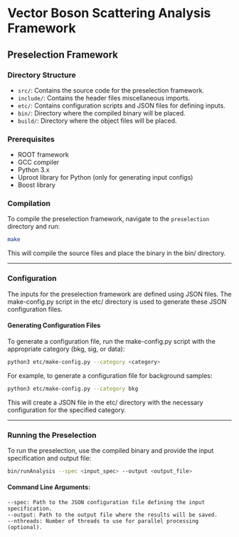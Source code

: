 # Vector Boson Scattering Analysis Framework

## Preselection Framework

### Directory Structure

- `src/`: Contains the source code for the preselection framework.
- `include/`: Contains the header files miscellaneous imports.
- `etc/`: Contains configuration scripts and JSON files for defining inputs.
- `bin/`: Directory where the compiled binary will be placed.
- `build/`: Directory where the object files will be placed.

### Prerequisites

- ROOT framework
- GCC compiler
- Python 3.x
- Uproot library for Python (only for generating input configs)
- Boost library

### Compilation

To compile the preselection framework, navigate to the `preselection` directory and run:

```bash
make
```

This will compile the source files and place the binary in the bin/ directory.

---
### Configuration
The inputs for the preselection framework are defined using JSON files. The make-config.py script in the etc/ directory is used to generate these JSON configuration files.

#### Generating Configuration Files
To generate a configuration file, run the make-config.py script with the appropriate category (bkg, sig, or data):

```bash
python3 etc/make-config.py --category <category>
```

For example, to generate a configuration file for background samples:

```bash
python3 etc/make-config.py --category bkg
```

This will create a JSON file in the etc/ directory with the necessary configuration for the specified category.

---
### Running the Preselection
To run the preselection, use the compiled binary and provide the input specification and output file:

```bash
bin/runAnalysis --spec <input_spec> --output <output_file>
```

#### Command Line Arguments:
```
--spec: Path to the JSON configuration file defining the input specification.
--output: Path to the output file where the results will be saved.
--nthreads: Number of threads to use for parallel processing (optional).
```
